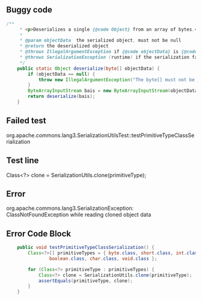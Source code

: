 ## Buggy code
```java
/**
     * <p>Deserializes a single {@code Object} from an array of bytes.</p>
     *
     * @param objectData  the serialized object, must not be null
     * @return the deserialized object
     * @throws IllegalArgumentException if {@code objectData} is {@code null}
     * @throws SerializationException (runtime) if the serialization fails
     */
    public static Object deserialize(byte[] objectData) {
        if (objectData == null) {
            throw new IllegalArgumentException("The byte[] must not be null");
        }
        ByteArrayInputStream bais = new ByteArrayInputStream(objectData);
        return deserialize(bais);
    }
```

## Failed test
org.apache.commons.lang3.SerializationUtilsTest::testPrimitiveTypeClassSerialization

## Test line
Class<?> clone = SerializationUtils.clone(primitiveType);

## Error
org.apache.commons.lang3.SerializationException: ClassNotFoundException while reading cloned object data

## Error Code Block
```java
    public void testPrimitiveTypeClassSerialization() {
        Class<?>[] primitiveTypes = { byte.class, short.class, int.class, long.class, float.class, double.class,
                boolean.class, char.class, void.class };

        for (Class<?> primitiveType : primitiveTypes) {
            Class<?> clone = SerializationUtils.clone(primitiveType);
            assertEquals(primitiveType, clone);
        }
    }
```
